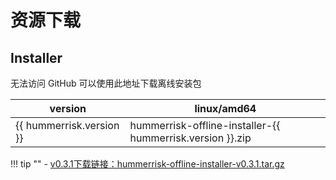 # 资源下载

## Installer

无法访问 GitHub 可以使用此地址下载离线安装包

| version                  | linux/amd64                                               |
| ------------------------ |-----------------------------------------------------------|
| {{ hummerrisk.version }} | hummerrisk-offline-installer-{{ hummerrisk.version }}.zip |


!!! tip ""
    - [v0.3.1下载链接：hummerrisk-offline-installer-v0.3.1.tar.gz](https://company.hummercloud.com/offline-package/hummerrisk/x86_64/hummerrisk-offline-installer-v0.3.1.tar.gz)
